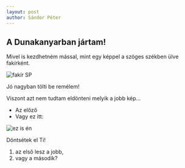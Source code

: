 ```yaml
---
layout: post
author: Sándor Péter
---
```


## A Dunakanyarban jártam! 

Mivel is kezdhetném mással, mint egy képpel a szöges székben ülve fakírként.

![fakír SP](https://lh3.googleusercontent.com/obtK6qzymsWQyiNTIE4nbPzMw24qlh6C-pJlveIUq24Fxs48OgDf0I9g-mwFXvd_kdHjuhEkXtvwLw-4XdNxVn0x_E4fPm5b3B0OwDgosAw5PjUa3Y49xqYReBgDAu3nCzDPe8dvt7BRkkELPnylGvZ2B3rtHAVbCL0nY_gD0g4Sr2geAwwPyXHZBJuqg-RzJPnKU369PWiSyHHhEqEWbfwXxOSjtWB4Sgva5ejOtdPjhy-8lvftKmH8KocECmB4kAbQRz1jBZe-xUeE1TmgUEM9AOUKYlwCCVuPiahcvDq8la5iuwz0ozzHLebzY2YU-bkKe3HYgXeWizGnHXVuwRPOmldnKDDV7vzRkyB93X5uwfO_xf-DkhopvLsvDd9rbb_xmjWhN9ntBXoMF2nwhEQJvWEVkI2nS9wboRKANclf93y9f7NL8ipLYIn9NNr7BfFXKAtNkZj4qopFl1LevrwKd8na0ih3a0zo-1NMPxBvWjKgttnLXAdJbqeSa-5g9bLo1koZst6xc2vIwdi6clwAwMYV4nQZ1K5mzRd9ALBm1WHQZ49_xaqnbF2K9LCp68bjq4Egqhl7_5jr9LohPnZx16lxbREKhelCITrJc4kUxZBF0FY0POcXr7fGNc2bnomOBrg5s6e1P-CHSi6loeNnkMFGkHdNiCffidByUa9GgU0P7elhQtFfvh-NmbDio_NLNFBHBf55wYcYRZ3BDE142g=w1080-h1440-no?authuser=0)

Jó nagyban tölti be remélem! 

Viszont azt nem tudtam eldönteni melyik a jobb kép...
  - Az előző
  - Vagy ez itt:

![ez is én](https://lh3.googleusercontent.com/kp3GXa5PVTUQnfNa05PcU55jWP83zThu6u8IJWdYXzjX0A7q2pda7Kdtl6xuH_PISVCxv2-ZmKZ9KK8xJ8uyGgng8AgFlBqWymJh8VJJ2lGiaVu_Ru31cmrwyuKGYCUbTMTLNzDj69Q0Aa1wHvWaj9s8iwRdgyPvi7KnndMWcaRG0yz6e0b8WDCzJYbrbWzxt4uRCsyFDiGRGUidI98uDVvnLQA2W7II57TI_yXDftbDEM9F8usELQug1IylteSyxHE-UJ_eUCNPb6lR-sv7Yfx3jxvk2qTYo0cN_fYXkYvDoXWYWlycq-PsyPxw1VpEDKtFOXyTfpOdL87Uo2A0WDz6jVqhIt3beaN5Fs0G5HCp9pazK3eSkB8TTZuy7Kv5GuPqSxZCm_dT5etZ_3onhgRP5-iTZoXXgApY3KXPZ_65NWG7QUQUxk-5czBlPLQvPXH9ni1mwMgf5Btg0GTXvz4zdxMSrsMSvvGi_3wGYLVRK2dQNhEtSXiNJTd8Oa6S63g4IlJuV8VvFT0B5Lv6-VOtFtmtT-4I_PgYCGijNFPvh2aX_VvJrneMuNgMyWSyXi-f6KAMUdAilNfrL8CsQ7DgrO6GLIGnW2qloiAJZYeKsHCgxoDsr97BQ_9vyl7gnHu1Ro6RhxvgJJWhs1DZVAC1YvwpAkRZTwARD770hyFMsxUazWTBlJ7z6orWTG3493uB0EHtDwdpmsdpWARiDfWsVA=w1080-h1440-no?authuser=0)

Döntsétek el Ti! 
1. az első lesz a jobb,
2. vagy a második?
